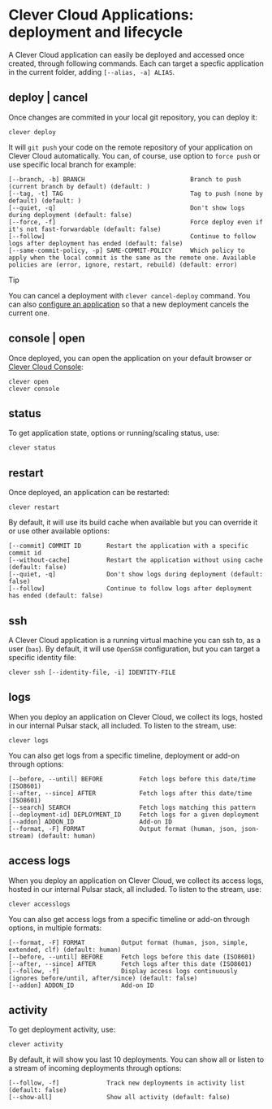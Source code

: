 # Clever Cloud Applications: deployment and lifecycle

A Clever Cloud application can easily be deployed and accessed once created, through following commands. Each can target a specfic application in the current folder, adding `[--alias, -a] ALIAS`.

## deploy | cancel

Once changes are commited in your local git repository, you can deploy it:

```
clever deploy
```

It will `git push` your code on the remote repository of your application on Clever Cloud automatically. You can, of course, use option to `force push` or use specific local branch for example:

```
[--branch, -b] BRANCH                             Branch to push (current branch by default) (default: )
[--tag, -t] TAG                                   Tag to push (none by default) (default: )
[--quiet, -q]                                     Don't show logs during deployment (default: false)
[--force, -f]                                     Force deploy even if it's not fast-forwardable (default: false)
[--follow]                                        Continue to follow logs after deployment has ended (default: false)
[--same-commit-policy, -p] SAME-COMMIT-POLICY     Which policy to apply when the local commit is the same as the remote one. Available policies are (error, ignore, restart, rebuild) (default: error)
```

> [!TIP]
> You can cancel a deployment with `clever cancel-deploy` command. You can also [configure an application](applications-config.md#config) so that a new deployment cancels the current one.

## console | open

Once deployed, you can open the application on your default browser or [Clever Cloud Console](https://console.clever-cloud.com):

```
clever open
clever console
```

## status

To get application state, options or running/scaling status, use:

```
clever status
```

## restart

Once deployed, an application can be restarted:

```
clever restart
```

By default, it will use its build cache when available but you can override it or use other available options:

```
[--commit] COMMIT ID       Restart the application with a specific commit id
[--without-cache]          Restart the application without using cache (default: false)
[--quiet, -q]              Don't show logs during deployment (default: false)
[--follow]                 Continue to follow logs after deployment has ended (default: false)
```

## ssh

A Clever Cloud application is a running virtual machine you can ssh to, as a user (`bas`). By default, it will use `OpenSSH` configuration, but you can target a specific identity file:

```
clever ssh [--identity-file, -i] IDENTITY-FILE
```

## logs

When you deploy an application on Clever Cloud, we collect its logs, hosted in our internal Pulsar stack, all included. To listen to the stream, use:

```
clever logs
```

You can also get logs from a specific timeline, deployment or add-on through
options:

```
[--before, --until] BEFORE          Fetch logs before this date/time (ISO8601)
[--after, --since] AFTER            Fetch logs after this date/time (ISO8601)
[--search] SEARCH                   Fetch logs matching this pattern
[--deployment-id] DEPLOYMENT_ID     Fetch logs for a given deployment
[--addon] ADDON_ID                  Add-on ID
[--format, -F] FORMAT               Output format (human, json, json-stream) (default: human)
```

## access logs

When you deploy an application on Clever Cloud, we collect its access logs, hosted in our internal Pulsar stack, all included. To listen to the stream, use:

```
clever accesslogs
```

You can also get access logs from a specific timeline or add-on through options, in multiple formats:

```
[--format, -F] FORMAT          Output format (human, json, simple, extended, clf) (default: human)
[--before, --until] BEFORE     Fetch logs before this date (ISO8601)
[--after, --since] AFTER       Fetch logs after this date (ISO8601)
[--follow, -f]                 Display access logs continuously (ignores before/until, after/since) (default: false)
[--addon] ADDON_ID             Add-on ID
```

## activity

To get deployment activity, use:

```
clever activity
```

By default, it will show you last 10 deployments. You can show all or listen to a stream of incoming deployments through options:

```
[--follow, -f]             Track new deployments in activity list (default: false)
[--show-all]               Show all activity (default: false)
```
